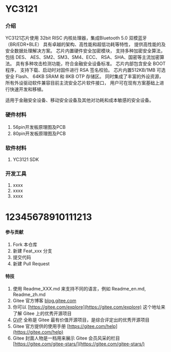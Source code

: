 # YC3121
### 介绍
YC3121芯片使用 32bit RISC 内核处理器，集成Bluetooth 5.0 双模蓝牙（BR/EDR+BLE） 具有卓越的架构、高性能和超低功耗等特性， 提供高性能的及安全数据处理解决方案。
芯片内置硬件安全加密模块， 支持多种加密安全算法，包括 DES、 AES、SM2、SM3、SM4、ECC、 RSA、SHA、国密等主流加密算法。 具有多种攻击检测功能，符合金融安全设备标准。
芯片内部包含安全 BOOT 程序， 支持下载、启动时对固件进行 RSA 签名校验。 芯片内置512KB/1MB 可选安全 Flash、 64KB SRAM 和 8KB OTP 存储区。 同时集成了丰富的外设资源，所有外设驱动软件兼容目前主流安全芯片软件接口， 用户可在现有方案基础上进行快速开发和移植。

适用于金融安全设备、移动安全设备及其他对功耗和成本敏感的安全设备。

### 硬件材料

1. 56pin开发板原理图及PCB
2. 80pin开发板原理图及PCB


### 软件材料

1. YC3121 SDK

### 开发工具
1. xxxx
2. xxxx
3. xxxx

# 12345678910111213
#### 参与贡献

1.  Fork 本仓库
2.  新建 Feat_xxx 分支
3.  提交代码
4.  新建 Pull Request


#### 特技

1.  使用 Readme\_XXX.md 来支持不同的语言，例如 Readme\_en.md, Readme\_zh.md
2.  Gitee 官方博客 [blog.gitee.com](https://bing.com)
3.  你可以 [https://gitee.com/explore](https://gitee.com/explore) 这个地址来了解 Gitee 上的优秀开源项目
4.  [GVP](https://gitee.com/gvp) 全称是 Gitee 最有价值开源项目，是综合评定出的优秀开源项目
5.  Gitee 官方提供的使用手册 [https://gitee.com/help](https://gitee.com/help)
6.  Gitee 封面人物是一档用来展示 Gitee 会员风采的栏目 [https://gitee.com/gitee-stars/](https://gitee.com/gitee-stars/)
